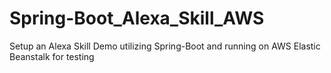 # Spring-Boot_Alexa_Skill_AWS
Setup an Alexa Skill Demo utilizing Spring-Boot and running on AWS Elastic Beanstalk for testing

